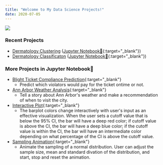 ```yaml
---
title: "Welcome to My Data Science Projects!"
date: 2020-07-05
---   
```


![](https://avatars1.githubusercontent.com/u/11873426?s=460&u=33686d14eb97f0c469f464346682b611d7dd6302&v=4)

### Recent Projects
- [Dermatology Clustering](https://tuttoaposto.github.io/OpenSource/Derm_Clustering/README.html) ([Jupyter Notebook📔](https://github.com/tuttoaposto/OpenSource/blob/master/Derm_Clustering/Derm_Clustering.ipynb){:target="_blank"})
- [Dermatology Classificaton](https://tuttoaposto.github.io/OpenSource/Derm_Classification/README.html) ([Jupyter Notebook📔](https://github.com/tuttoaposto/OpenSource/blob/master/Derm_Classification/Derm_Classification.ipynb){:target="_blank"})

### More Projects in Jupyter Notebook📔
- [Blight Ticket Compliance Prediction](https://github.com/tuttoaposto/U_Michi_Applied_Data_Science_with_Python_Specialization_3/blob/master/3.4_Applied_ML_Blight_Ticket_Prediction.ipynb){:target="_blank"}
  - Predict which violators would pay for the ticket ontime or not.      
- [Ann Arbor Weather Analysis](https://github.com/tuttoaposto/U_Michi_Applied_Data_Science_with_Python_Specialization_2/blob/master/2.4_Applied_Plot_Ann_Arbor_Weather_Analysis.ipynb){:target="_blank"}
  - Tell a story about Ann Arbor's weather and make a recommendation of when to visit the city.      
- [Interactive Plot](https://github.com/tuttoaposto/U_Michi_Applied_Data_Science_with_Python_Specialization_2/blob/master/2.3_Applied_Plot_Interactive_Bar_Plot.ipynb){:target="_blank"}
  - The barplot colors change interactively with user's input as an effective visualization. When the user sets a cutoff value that is below the 95% CI, the bar will have a deep red color; if cutoff value is above the CI, the bar will have a deep blue color; if the cutoff value is within the CI, the bar will have an intermediate color depending on what percentage of the CI is above the cutoff value.    
- [Sampling Animation](https://github.com/tuttoaposto/U_Michi_Applied_Data_Science_with_Python_Specialization_2/blob/master/2.3_Applied_Plot_Sampling_Animation.ipynb){:target="_blank"}
  - Animate the sampling of a normal distribution. User can adjust the sample size, mean and standard divation of the distribution, and start, stop and reset the animation.    
  

